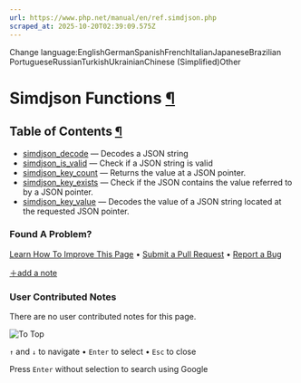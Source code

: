 ```yaml
---
url: https://www.php.net/manual/en/ref.simdjson.php
scraped_at: 2025-10-20T02:39:09.575Z
---
```


Change language:EnglishGermanSpanishFrenchItalianJapaneseBrazilian PortugueseRussianTurkishUkrainianChinese (Simplified)Other

# Simdjson Functions [¶](https://www.php.net/manual/en/ref.simdjson.php\#ref.simdjson)

## Table of Contents [¶](https://www.php.net/manual/en/ref.simdjson.php\#ref.simdjson)

- [simdjson\_decode](https://www.php.net/manual/en/function.simdjson-decode.php) — Decodes a JSON string
- [simdjson\_is\_valid](https://www.php.net/manual/en/function.simdjson-is-valid.php) — Check if a JSON string is valid
- [simdjson\_key\_count](https://www.php.net/manual/en/function.simdjson-key-count.php) — Returns the value at a JSON pointer.
- [simdjson\_key\_exists](https://www.php.net/manual/en/function.simdjson-key-exists.php) — Check if the JSON contains the value referred to by a JSON pointer.
- [simdjson\_key\_value](https://www.php.net/manual/en/function.simdjson-key-value.php) — Decodes the value of a JSON string located at the requested JSON pointer.

### Found A Problem?

[Learn How To Improve This Page](https://github.com/php/doc-base/blob/master/README.md "This will take you to our contribution guidelines on GitHub")
•
[Submit a Pull Request](https://github.com/php/doc-en/blob/master/reference/simdjson/reference.xml)
•
[Report a Bug](https://github.com/php/doc-en/issues/new?body=From%20manual%20page:%20https:%2F%2Fphp.net%2Fref.simdjson%0A%0A---)

[＋add a note](https://www.php.net/manual/add-note.php?sect=ref.simdjson&repo=en&redirect=https://www.php.net/manual/en/ref.simdjson.php)

### User Contributed Notes

There are no user contributed notes for this page.

![To Top](https://www.php.net/images/to-top@2x.png)

`↑` and `↓` to navigate •
`Enter` to select •
`Esc` to close


Press `Enter` without
selection to search using Google